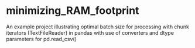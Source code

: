# minimizing_RAM_footprint
An example project illustrating optimal batch size for processing with chunk iterators (TextFileReader) in pandas with use of converters and dtype parameters for pd.read_csv()
